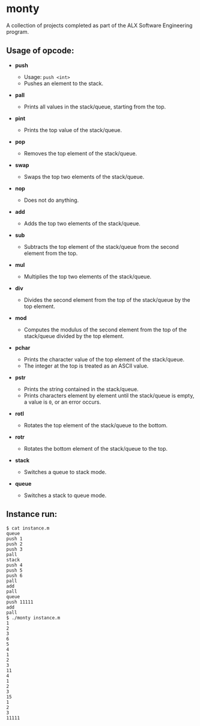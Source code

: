 # monty
A collection of projects completed as part of the ALX Software Engineering program.

## Usage of opcode:

* **push**
  * Usage: `push <int>`
  * Pushes an element to the stack.

* **pall**
  * Prints all values in the stack/queue, starting from the top.

* **pint**
  * Prints the top value of the stack/queue.

* **pop**
  * Removes the top element of the stack/queue.

* **swap**
  * Swaps the top two elements of the stack/queue.

* **nop**
  * Does not do anything.

* **add**
  * Adds the top two elements of the stack/queue.

* **sub**
  * Subtracts the top element of the stack/queue from the second element from the top.

* **mul**
  * Multiplies the top two elements of the stack/queue.

* **div**
  * Divides the second element from the top of the stack/queue by the top element.

* **mod**
  * Computes the modulus of the second element from the top of the stack/queue divided by the top element.

* **pchar**
  * Prints the character value of the top element of the stack/queue.
  * The integer at the top is treated as an ASCII value.

* **pstr**
  * Prints the string contained in the stack/queue.
  * Prints characters element by element until the stack/queue is empty, a value is `0`, or an error occurs.

* **rotl**
  * Rotates the top element of the stack/queue to the bottom.

* **rotr**
  * Rotates the bottom element of the stack/queue to the top.

* **stack**
  * Switches a queue to stack mode.

* **queue**
  * Switches a stack to queue mode.

## Instance run:

	$ cat instance.m
	queue
	push 1
	push 2
	push 3
	pall
	stack
	push 4
	push 5
	push 6
	pall	
	add
	pall
	queue
	push 11111
	add
	pall
	$ ./monty instance.m
	1
	2
	3
	6
	5
	4
	1
	2
	3
	11
	4
	1
	2
	3
	15
	1
	2
	3
	11111
